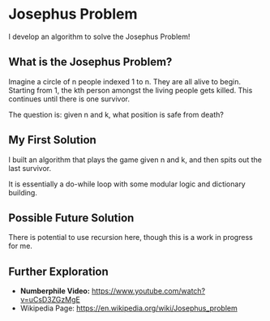 # Josephus Problem
I develop an algorithm to solve the Josephus Problem!

## What is the Josephus Problem?
Imagine a circle of n people indexed 1 to n. They are all alive to begin. Starting from 1, the kth person amongst the living people gets killed. This continues until there is one survivor.

The question is: given n and k, what position is safe from death?

## My First Solution
I built an algorithm that plays the game given n and k, and then spits out the last survivor.

It is essentially a do-while loop with some modular logic and dictionary building.

## Possible Future Solution
There is potential to use recursion here, though this is a work in progress for me.

## Further Exploration
- **Numberphile Video:** https://www.youtube.com/watch?v=uCsD3ZGzMgE
- Wikipedia Page: https://en.wikipedia.org/wiki/Josephus_problem
